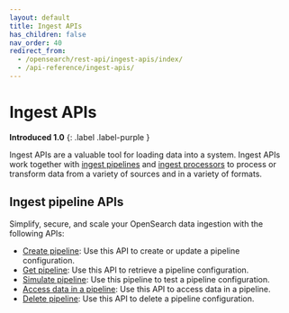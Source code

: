 ```yaml
---
layout: default
title: Ingest APIs
has_children: false
nav_order: 40
redirect_from:
  - /opensearch/rest-api/ingest-apis/index/
  - /api-reference/ingest-apis/
---
```


# Ingest APIs
**Introduced 1.0**
{: .label .label-purple }

Ingest APIs are a valuable tool for loading data into a system. Ingest APIs work together with [ingest pipelines]({{site.url}}{{site.baseurl}}/api-reference/ingest-apis/ingest-pipelines/) and [ingest processors]({{site.url}}{{site.baseurl}}/api-reference/ingest-apis/ingest-processors/) to process or transform data from a variety of sources and in a variety of formats. 

## Ingest pipeline APIs

Simplify, secure, and scale your OpenSearch data ingestion with the following APIs:

- [Create pipeline]({{site.url}}{{site.baseurl}}/api-reference/ingest-apis/create-ingest/): Use this API to create or update a pipeline configuration.
- [Get pipeline]({{site.url}}{{site.baseurl}}/api-reference/ingest-apis/get-ingest/): Use this API to retrieve a pipeline configuration.
- [Simulate pipeline]({{site.url}}{{site.baseurl}}/api-reference/ingest-apis/simulate-ingest/): Use this pipeline to test a pipeline configuration.
- [Access data in a pipeline]({{site.url}}{{site.baseurl}}/ingest-pipelines/accessing-data/): Use this API to access data in a pipeline.
- [Delete pipeline]({{site.url}}{{site.baseurl}}/api-reference/ingest-apis/delete-ingest/): Use this API to delete a pipeline configuration.
